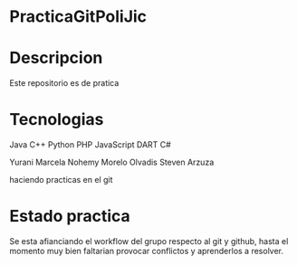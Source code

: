 # PracticaGitPoliJic

# Descripcion

Este repositorio es de pratica

# Tecnologias

Java
C++
Python
PHP
JavaScript
DART
C#

Yurani Marcela
Nohemy Morelo
Olvadis
Steven Arzuza

haciendo practicas en el git

# Estado practica

Se esta afianciando el workflow del grupo respecto al git y github, hasta el momento muy bien faltarian provocar conflictos y aprenderlos a resolver.
